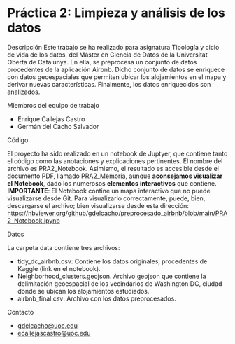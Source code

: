 # Práctica 2: Limpieza y análisis de los datos

Descripción
Este trabajo se ha realizado para asignatura Tipología y ciclo de vida de los datos, del Máster en Ciencia de Datos de la Universitat Oberta de Catalunya. En ella, se preprocesa un conjunto de datos procedentes de la aplicación Airbnb. Dicho conjunto de datos se enriquece con datos geoespaciales que permiten ubicar los alojamientos en el mapa y derivar nuevas características. Finalmente, los datos enriquecidos son analizados.

Miembros del equipo de trabajo
* Enrique Callejas Castro
* Germán del Cacho Salvador

Código

El proyecto ha sido realizado en un notebook de Juptyer, que contiene tanto el código como las anotaciones y explicaciones pertinentes. El nombre del archivo es PRA2_Notebook. Asimismo, el resultado es accesible desde el documento PDF, llamado PRA2_Memoria, aunque **aconsejamos visualizar el Notebook**, dado los numerosos **elementos interactivos** que contiene.
**IMPORTANTE**: El Notebook contine un mapa interactivo que no puede visualizarse desde Git. Para visualizarlo correctamente, puede, bien, descargarse el archivo; bien visualizarse desde esta dirección: https://nbviewer.org/github/gdelcacho/preprocesado_airbnb/blob/main/PRA2_Notebook.ipynb

Datos

La carpeta data contiene tres archivos:
* tidy_dc_airbnb.csv: Contiene los datos originales, procedentes de Kaggle (link en el notebook).
* Neighborhood_clusters.geojson. Archivo geojson que contiene la delimitación geoespacial de los vecindarios de Washington DC, ciudad donde se ubican los alojamientos estudiados.
* airbnb_final.csv: Archivo con los datos preprocesados.

Contacto
* gdelcacho@uoc.edu
* ecallejascastro@uoc.edu

